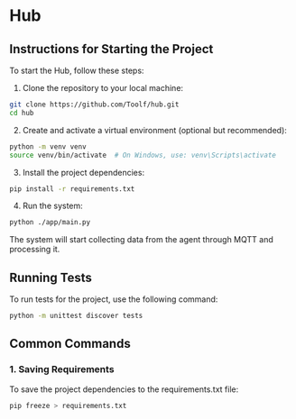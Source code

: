 # Hub
## Instructions for Starting the Project
To start the Hub, follow these steps:
1. Clone the repository to your local machine:
```bash
git clone https://github.com/Toolf/hub.git
cd hub
```
2. Create and activate a virtual environment (optional but recommended):
```bash
python -m venv venv
source venv/bin/activate  # On Windows, use: venv\Scripts\activate
```
3. Install the project dependencies:
```bash
pip install -r requirements.txt
```
4. Run the system:
```bash
python ./app/main.py
```
The system will start collecting data from the agent through MQTT and processing it.
## Running Tests
To run tests for the project, use the following command:
```bash
python -m unittest discover tests
```
## Common Commands
### 1. Saving Requirements
To save the project dependencies to the requirements.txt file:
```bash
pip freeze > requirements.txt
```